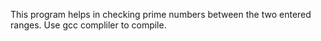 This program helps in checking prime numbers between the two entered ranges.
Use gcc compliler to compile.
